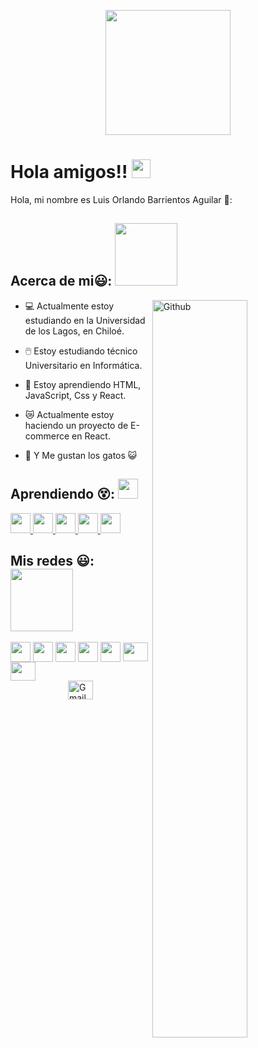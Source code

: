 <p align="center">
    <img width="200" src="https://avatars.githubusercontent.com/u/165041526?s=400&u=2b4250e0393009c97ce2e11a8e744a45e0dd7c91&v=4">
</p>

<h1> Hola amigos!! <img src = "https://raw.githubusercontent.com/MartinHeinz/MartinHeinz/master/wave.gif" width = 30px> </h1>
<p align='center'>
</p>



<div size='20px'> Hola, mi nombre es Luis Orlando Barrientos Aguilar 🤠: 
</div>

<h2> Acerca de mi😃: <img src = "https://media0.giphy.com/media/KDDpcKigbfFpnejZs6/giphy.gif?cid=ecf05e47oy6f4zjs8g1qoiystc56cu7r9tb8a1fe76e05oty&rid=giphy.gif" width = 100px></h2>

<img width="55%" align="right" alt="Github" src="https://raw.githubusercontent.com/onimur/.github/master/.resources/git-header.svg" />

- 💻 Actualmente estoy estudiando en la Universidad de los Lagos, en Chiloé.

- 🖱️ Estoy estudiando técnico Universitario en Informática.
  
- 🌱 Estoy aprendiendo HTML, JavaScript, Css y React.
  
- 😿 Actualmente estoy haciendo un proyecto de E-commerce en React.

- 🌳 Y Me gustan los gatos 😺

<h2> Aprendiendo 😵: <img src = "https://media2.giphy.com/media/QssGEmpkyEOhBCb7e1/giphy.gif?cid=ecf05e47a0n3gi1bfqntqmob8g9aid1oyj2wr3ds3mg700bl&rid=giphy.gif" width = 32px> </h2>
<a href= https://github.com/Shezmu7?tab=repositories > <img width ='32px' src ='https://raw.githubusercontent.com/rahulbanerjee26/githubAboutMeGenerator/main/icons/reactjs.svg'> </a>
<a href= https://github.com/Shezmu7?tab=repositories > <img width ='32px' src ='https://raw.githubusercontent.com/rahulbanerjee26/githubAboutMeGenerator/main/icons/javascript.svg'> </a>
<a href= https://github.com/Shezmu7?tab=repositories > <img width ='32px' src ='https://raw.githubusercontent.com/rahulbanerjee26/githubAboutMeGenerator/main/icons/c.svg'> </a>
<a href= https://github.com/Shezmu7?tab=repositories > <img width ='32px' src ='https://raw.githubusercontent.com/rahulbanerjee26/githubAboutMeGenerator/main/icons/css.svg'> </a>
<a href= https://github.com/Shezmu7?tab=repositories > <img width ='32px' src ='https://raw.githubusercontent.com/rahulbanerjee26/githubAboutMeGenerator/main/icons/html.svg'> </a>


<h2> Mis redes 😃: <img src='https://raw.githubusercontent.com/ShahriarShafin/ShahriarShafin/main/Assets/handshake.gif' width="100px"> </h2> 
<a href = 'https://x.com/_Shezmu_'> <img width = '32px' align= 'center' src="https://raw.githubusercontent.com/rahulbanerjee26/githubAboutMeGenerator/main/icons/twitter.svg"/></a> 
<a href = 'https://github.com/Shezmu7'> <img width = '32px' align= 'center' src="https://raw.githubusercontent.com/rahulbanerjee26/githubAboutMeGenerator/main/icons/github.svg"/></a>
<a href = 'https://www.facebook.com/luis.barrientos.31753058'> <img width = '32px' align= 'center' src="https://raw.githubusercontent.com/rahulbanerjee26/githubAboutMeGenerator/main/icons/facebook.svg"/></a>
<a href = 'https://www.instagram.com/_shezmu._/?hl=es-es'> <img width = '32px' align= 'center' src="https://raw.githubusercontent.com/rahulbanerjee26/githubAboutMeGenerator/main/icons/instagram.svg"/></a>
<a href = 'Discordapp/users/726197921409663057'> <img width = '32px' align= 'center' src="https://raw.githubusercontent.com/rahulbanerjee26/githubAboutMeGenerator/main/icons/discord.svg"/></a>
<a href = "mailto: luisorlando.barrientos1@alumnos.ulagos.cl"><img align="center" src="https://simpleicons.org/icons/gmail.svg" height="30" width="40" /></a>
<a href = "mailto: xinlu.luis.barrientos.2003@gmail.com"><img align="center" src="https://simpleicons.org/icons/gmail.svg" height="30" width="40" /></a>
<a href="mailto:xinlu.luis.barrientos.2003@gmail.com" style="display: flex; justify-content: center;">
  <img src="https://simpleicons.org/icons/gmail.svg" height="30" width="40" alt="Gmail Icon"/>
</a>

  
